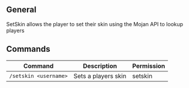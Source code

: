 ## General

SetSkin allows the player to set their skin using the Mojan API to lookup players

## Commands

Command | Description | Permission
--- | --- | ---
`/setskin <username>` | Sets a players skin | setskin
